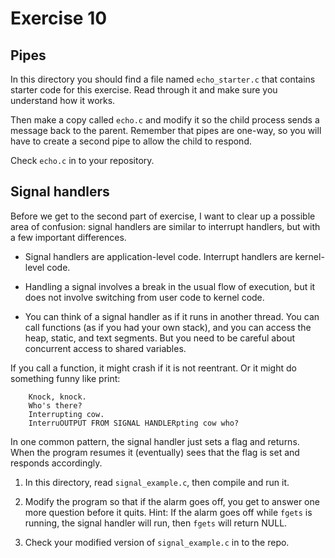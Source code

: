 # Exercise 10

## Pipes

In this directory you should find a file named `echo_starter.c` that contains
starter code for this exercise.  Read through it and make sure you understand
how it works.

Then make a copy called `echo.c` and modify it so the child process sends a message
back to the parent.  Remember that pipes are one-way, so you will have to create
a second pipe to allow the child to respond.

Check `echo.c` in to your repository.


## Signal handlers

Before we get to the second part of exercise, I want to clear up a possible area of
confusion: signal handlers are similar to interrupt handlers, but with
a few important differences.

* Signal handlers are application-level code.  Interrupt handlers are
kernel-level code.

* Handling a signal involves a break in the usual flow of execution,
but it does not involve switching from user code to kernel code.

* You can think of a signal handler as if it runs in another thread.
You can call functions (as if you had your own stack), and you can
access the heap, static, and text segments.  But you need to be careful
about concurrent access to shared variables.

If you call a function, it might crash if it is not reentrant.  Or it
might do something funny like print:

```
    Knock, knock.
    Who's there?
    Interrupting cow.
    InterruOUTPUT FROM SIGNAL HANDLERpting cow who?
```

In one common pattern, the signal handler just sets a flag and
returns.  When the program resumes it (eventually) sees that the flag
is set and responds accordingly.

1) In this directory, read `signal_example.c`, then compile and run it.

2) Modify the program so that if the alarm goes off, you get to answer
one more question before it quits.  Hint: If the alarm goes off while `fgets`
is running, the signal handler will run, then `fgets` will return NULL.

3) Check your modified version of `signal_example.c` in to the repo.
